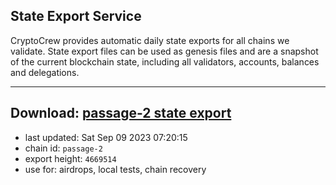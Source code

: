 ## State Export Service
CryptoCrew provides automatic daily state exports for all chains we validate. State export files can be used as genesis files and are a snapshot of the current blockchain state, including all validators, accounts, balances and delegations.

---
**Download: [passage-2 state export](https://dl.ccvalidators.com/SERVICE/passage/passage-2_export_4669514.json)**
---

- last updated: Sat Sep 09 2023 07:20:15
- chain id: `passage-2`
- export height: `4669514`
- use for: airdrops, local tests, chain recovery
